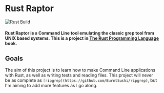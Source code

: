 # Rust Raptor

![Rust Build](https://github.com/santtuniskanen/rust-raptor/actions/workflows/rust_build.yml/badge.svg)

#### Rust Raptor is a Command Line tool emulating the classic grep tool from UNIX based systems. This is a project in [The Rust Programming Language](https://doc.rust-lang.org/book/ch12-00-an-io-project.html) book.

## Goals
The aim of this project is to learn how to make Command Line applications with Rust, as well as writing tests and reading files. This project will never be as complete as `[ripgrep](https://github.com/BurntSushi/ripgrep)`, but I'm aiming to add more features as I go along.